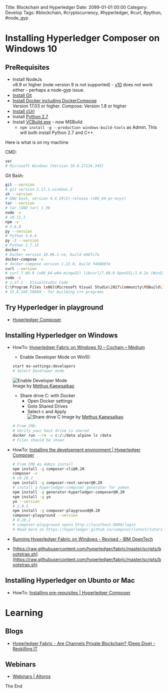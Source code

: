 Title: Blockchain and Hyperledger
Date: 2099-01-01 00:00
Category: Develop
Tags: #blockchain, #cryptocurrency, #hyperledger, #curl, #python, #node_gyp

# Installing Hyperledger Composer on Windows 10

## PreRequisites

* Install NodeJs  
v8.9 or higher (note version 9 is not supported) - [v10](https://stackoverflow.com/questions/21658832/npm-install-error-msb3428-could-not-load-the-visual-c-component-vcbuild-ex/50714612#50714612)
 does not work either - perhaps a node-gyp issue.
* [Install Git](https://git-scm.com/book/en/v2/Getting-Started-Installing-Git)
* [Install Docker including DockerCompose](https://rasor.github.io/docker-for-windows.html)  
Version 17.03 or higher. Compose: Version 1.8 or higher
* [Install cUrl](https://rasor.github.io/curl-cli-on-windows.html)
* Install [Python 2.7](https://www.python.org/downloads/)
* Install [VCBuild.exe](https://stackoverflow.com/questions/21658832/npm-install-error-msb3428-could-not-load-the-visual-c-component-vcbuild-ex/39235952#39235952) - now MSBuild
    * `npm install -g --production windows-build-tools` as Admin. This will both install Python 2.7 and C++.

Here is what is on my machine

CMD:  
```bash
ver
# Microsoft Windows [Version 10.0.17134.345]
```

Git Bash:  
```bash
git --version
# git version 2.17.1.windows.2
sh --version
# GNU bash, version 4.4.19(2)-release (x86_64-pc-msys)
tar --version
# tar (GNU tar) 1.30
node -v
# v8.11.1
npm -v
# 5.6.0
py --version
# Python 3.6.4
py -2 --version
# Python 2.7.15
docker -v
# Docker version 18.06.1-ce, build e68fc7a
docker-compose -v
# docker-compose version 1.22.0, build f46880fe
curl --version
# curl 7.60.0 (x86_64-w64-mingw32) libcurl/7.60.0 OpenSSL/1.0.2o (WinSSL) zlib/1.2.11 libidn2/2.0.5 nghttp2/1.31.1
code -v
# 1.27.1 - VisualStudio Code
C:\Program Files (x86)\Microsoft Visual Studio\2017\Community\MSBuild\15.0\Bin>msbuild /version
# 15.8.166.59604 - for building c++ programs
```

## Try Hyperledger in playground

* [Hyperledger Composer](https://composer-playground.mybluemix.net/login)

## Installing Hyperledger on Windows

* HowTo: [Hyperledger Fabric on Windows 10 – Cochain – Medium](https://medium.com/cochain/hyperledger-fabric-on-windows-10-26723116c636)
    * Enable Developer Mode on Win10:  
    ```bash  
    start ms-settings:developers
    # Select Developer mode
    ```  
    ![Enable Developer Mode](https://cdn-images-1.medium.com/max/1600/1*_7TN03J1uZTo6VMyuNcbvQ.png)  
    Image by [Methus Kaewsaikao](https://medium.com/@methuz)
    * Share drive C: with Docker  
        * Open Docker settings
        * Goto Shared Drives
        * Select c and Apply  
    ![Share drive C](https://cdn-images-1.medium.com/max/1000/1*0VI5ra3uYZ1WGD3I19CPxQ.png)
    Image by [Methus Kaewsaikao](https://medium.com/@methuz)
    ```bash
    # From CMD:
    # Verify your host drive is shared
    docker run --rm -v c:/:/data alpine ls /data
    # Files should be shown
    ```
* HowTo: [Installing the development environment | Hyperledger Composer](https://hyperledger.github.io/composer/latest/installing/development-tools)
    ```bash
    # From CMD As Admin install
    npm install -g composer-cli@0.20
    composer -v
    # v0.20.2
    npm install -g composer-rest-server@0.20
    # install a hyperledger-composer generator for yoman
    npm install -g generator-hyperledger-composer@0.20
    npm install -g yo
    yo --version
    # 2.0.5
    npm install -g composer-playground@0.20
    composer-playground --version
    # 0.20.2
    # composer-playground opens http://localhost:8080/login
    # Read more on https://hyperledger.github.io/composer/latest/tutorials/playground-tutorial.html
    ```


* [Running Hyperledger Fabric on Windows - Revised - IBM OpenTech](https://developer.ibm.com/opentech/2017/11/29/running-hyperledger-fabric-windows-revised/)


* [https://raw.githubusercontent.com/hyperledger/fabric/master/scripts/bootstrap.sh](https://raw.githubusercontent.com/hyperledger/fabric/master/scripts/bootstrap.sh)





## Installing Hyperledger on Ubunto or Mac

* HowTo: [Installing pre-requisites | Hyperledger Composer](https://hyperledger.github.io/composer/latest/installing/installing-prereqs)

# Learning

## Blogs

* [Hyperledger Fabric - Are Channels Private Blockchain? (Deep Dive) - Reskilling IT](https://vitalflux.com/hyperledger-fabric-channels-private-blockchain-deep-dive/)

## Webinars

* [Webinars | Altoros](https://www.altoros.com/blog/events/?showcat=128)

The End

